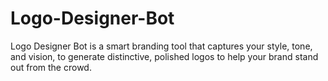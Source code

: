 # Logo-Designer-Bot
Logo Designer Bot is a smart branding tool that captures your style, tone, and vision, to generate distinctive, polished logos to help your brand stand out from the crowd.
